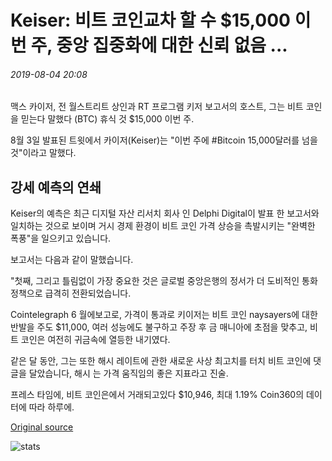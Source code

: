 # Keiser: 비트 코인교차 할 수 $15,000 이번 주, 중앙 집중화에 대한 신뢰 없음 ...

###### 2019-08-04 20:08

맥스 카이저, 전 월스트리트 상인과 RT 프로그램 키저 보고서의 호스트, 그는 비트 코인을 믿는다 말했다 (BTC) 휴식 것 $15,000 이번 주.

8월 3일 발표된 트윗에서 카이저(Keiser)는 "이번 주에 #Bitcoin 15,000달러를 넘을 것"이라고 말했다.

## 강세 예측의 연쇄

Keiser의 예측은 최근 디지털 자산 리서치 회사 인 Delphi Digital이 발표 한 보고서와 일치하는 것으로 보이며 거시 경제 환경이 비트 코인 가격 상승을 촉발시키는 "완벽한 폭풍"을 일으키고 있습니다.

보고서는 다음과 같이 말했습니다.

"첫째, 그리고 틀림없이 가장 중요한 것은 글로벌 중앙은행의 정서가 더 도비적인 통화 정책으로 급격히 전환되었습니다.

Cointelegraph 6 월에보고로, 가격이 통과로 키이저는 비트 코인 naysayers에 대한 반발을 주도 $11,000, 여러 성능에도 불구하고 주장 후 금 매니아에 초점을 맞추고, 비트 코인은 여전히 귀금속에 열등한 내기였다.

같은 달 동안, 그는 또한 해시 레이트에 관한 새로운 사상 최고치를 터치 비트 코인에 댓글을 달았습니다, 해시 는 가격 움직임의 좋은 지표라고 진술.

프레스 타임에, 비트 코인은에서 거래되고있다 $10,946, 최대 1.19% Coin360의 데이터에 따라 하루에.

[Original source](https://cointelegraph.com/news/keiser-bitcoin-could-cross-15-000-this-week-no-trust-in-centralization)

![stats](https://c.statcounter.com/11760860/0/a89fa40b/1/ "stats")